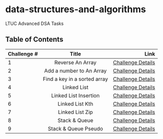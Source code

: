 # data-structures-and-algorithms

LTUC Advanced DSA Tasks

## Table of Contents

| Challenge # | Title                        | Link                |
| ----------- |:----------------------------:| -------------------:|
|      1      | Reverse An Array             | [Challenge Details](/Challenges/1/README.md) |
|      2      | Add a number to An Array     | [Challenge Details](/Challenges/2/README.md) |
|      3      | Find a key in a sorted array | [Challenge Details](/Challenges/3/README.md) |
|      4      | Linked List                  | [Challenge Details](/Challenges/4/README.md) |
|      5      | Linked List Insertion        | [Challenge Details](/Challenges/5/README.md) |
|      6      | Linked List Kth              | [Challenge Details](/Challenges/6/README.md) |
|      7      | Linked List Zip              | [Challenge Details](/Challenges/7/README.md) |
|      8      | Stack & Queue                | [Challenge Details](/Challenges/8/README.md) |
|      9      | Stack & Queue Pseudo         | [Challenge Details](/Challenges/9/README.md) |
